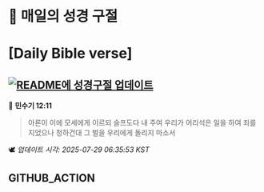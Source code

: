 # 🙏 매일의 성경 구절
# [Daily Bible verse]
## [![README에 성경구절 업데이트](https://github.com/DONGSUKA/first_test/actions/workflows/update-readme-bible.yml/badge.svg)](https://github.com/DONGSUKA/first_test/actions/workflows/update-readme-bible.yml)
<!-- START_BIBLE_VERSE -->
📖 **민수기 12:11**
> 아론이 이에 모세에게 이르되 슬프도다 내 주여 우리가 어리석은 일을 하여 죄를 지었으나 청하건대 그 벌을 우리에게 돌리지 마소서

🕊️ _업데이트 시각: 2025-07-29 06:35:53 KST_
  <!-- END_BIBLE_VERSE -->
## GITHUB_ACTION
